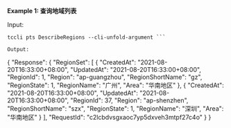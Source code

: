 **Example 1: 查询地域列表**



Input: 

```
tccli pts DescribeRegions --cli-unfold-argument ```

Output: 
```
{
    "Response": {
        "RegionSet": [
            {
                "CreatedAt": "2021-08-20T16:33:00+08:00",
                "UpdatedAt": "2021-08-20T16:33:00+08:00",
                "RegionId": 1,
                "Region": "ap-guangzhou",
                "RegionShortName": "gz",
                "RegionState": 1,
                "RegionName": "广州",
                "Area": "华南地区"
            },
            {
                "CreatedAt": "2021-08-20T16:33:00+08:00",
                "UpdatedAt": "2021-08-20T16:33:00+08:00",
                "RegionId": 37,
                "Region": "ap-shenzhen",
                "RegionShortName": "szx",
                "RegionState": 1,
                "RegionName": "深圳",
                "Area": "华南地区"
            }
        ],
        "RequestId": "c2lcbdvsgxaoc7yp5dxveh3mtpf27c4o"
    }
}
```

